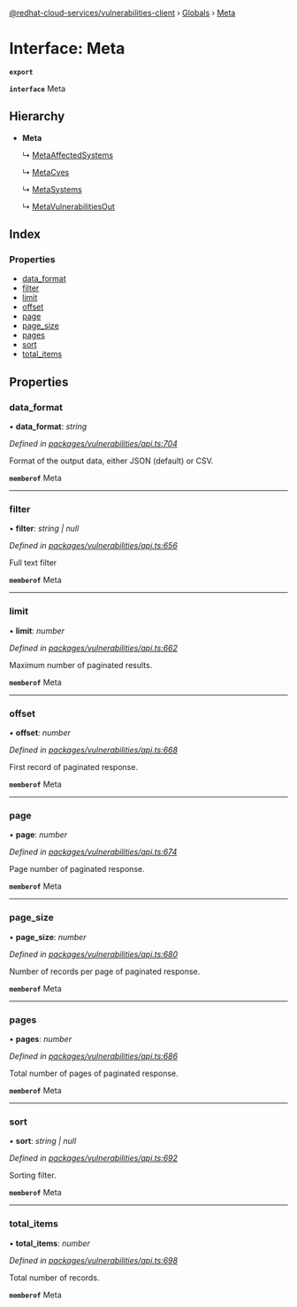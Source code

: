 [@redhat-cloud-services/vulnerabilities-client](../README.md) › [Globals](../globals.md) › [Meta](meta.md)

# Interface: Meta

**`export`** 

**`interface`** Meta

## Hierarchy

* **Meta**

  ↳ [MetaAffectedSystems](metaaffectedsystems.md)

  ↳ [MetaCves](metacves.md)

  ↳ [MetaSystems](metasystems.md)

  ↳ [MetaVulnerabilitiesOut](metavulnerabilitiesout.md)

## Index

### Properties

* [data_format](meta.md#data_format)
* [filter](meta.md#filter)
* [limit](meta.md#limit)
* [offset](meta.md#offset)
* [page](meta.md#page)
* [page_size](meta.md#page_size)
* [pages](meta.md#pages)
* [sort](meta.md#sort)
* [total_items](meta.md#total_items)

## Properties

###  data_format

• **data_format**: *string*

*Defined in [packages/vulnerabilities/api.ts:704](https://github.com/RedHatInsights/javascript-clients/blob/master/packages/vulnerabilities/api.ts#L704)*

Format of the output data, either JSON (default) or CSV.

**`memberof`** Meta

___

###  filter

• **filter**: *string | null*

*Defined in [packages/vulnerabilities/api.ts:656](https://github.com/RedHatInsights/javascript-clients/blob/master/packages/vulnerabilities/api.ts#L656)*

Full text filter

**`memberof`** Meta

___

###  limit

• **limit**: *number*

*Defined in [packages/vulnerabilities/api.ts:662](https://github.com/RedHatInsights/javascript-clients/blob/master/packages/vulnerabilities/api.ts#L662)*

Maximum number of paginated results.

**`memberof`** Meta

___

###  offset

• **offset**: *number*

*Defined in [packages/vulnerabilities/api.ts:668](https://github.com/RedHatInsights/javascript-clients/blob/master/packages/vulnerabilities/api.ts#L668)*

First record of paginated response.

**`memberof`** Meta

___

###  page

• **page**: *number*

*Defined in [packages/vulnerabilities/api.ts:674](https://github.com/RedHatInsights/javascript-clients/blob/master/packages/vulnerabilities/api.ts#L674)*

Page number of paginated response.

**`memberof`** Meta

___

###  page_size

• **page_size**: *number*

*Defined in [packages/vulnerabilities/api.ts:680](https://github.com/RedHatInsights/javascript-clients/blob/master/packages/vulnerabilities/api.ts#L680)*

Number of records per page of paginated response.

**`memberof`** Meta

___

###  pages

• **pages**: *number*

*Defined in [packages/vulnerabilities/api.ts:686](https://github.com/RedHatInsights/javascript-clients/blob/master/packages/vulnerabilities/api.ts#L686)*

Total number of pages of paginated response.

**`memberof`** Meta

___

###  sort

• **sort**: *string | null*

*Defined in [packages/vulnerabilities/api.ts:692](https://github.com/RedHatInsights/javascript-clients/blob/master/packages/vulnerabilities/api.ts#L692)*

Sorting filter.

**`memberof`** Meta

___

###  total_items

• **total_items**: *number*

*Defined in [packages/vulnerabilities/api.ts:698](https://github.com/RedHatInsights/javascript-clients/blob/master/packages/vulnerabilities/api.ts#L698)*

Total number of records.

**`memberof`** Meta
